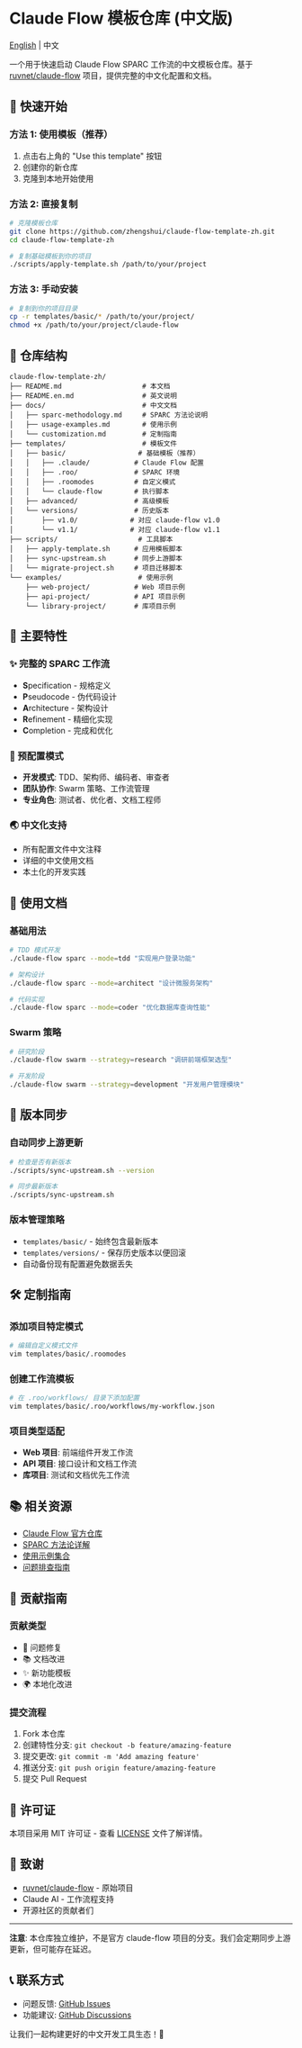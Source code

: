 # Claude Flow 模板仓库 (中文版)

[English](./README.en.md) | 中文

一个用于快速启动 Claude Flow SPARC 工作流的中文模板仓库。基于 [ruvnet/claude-flow](https://github.com/ruvnet/claude-flow) 项目，提供完整的中文化配置和文档。

## 🚀 快速开始

### 方法 1: 使用模板（推荐）
1. 点击右上角的 "Use this template" 按钮
2. 创建你的新仓库
3. 克隆到本地开始使用

### 方法 2: 直接复制
```bash
# 克隆模板仓库
git clone https://github.com/zhengshui/claude-flow-template-zh.git
cd claude-flow-template-zh

# 复制基础模板到你的项目
./scripts/apply-template.sh /path/to/your/project
```

### 方法 3: 手动安装
```bash
# 复制到你的项目目录
cp -r templates/basic/* /path/to/your/project/
chmod +x /path/to/your/project/claude-flow
```

## 📁 仓库结构

```
claude-flow-template-zh/
├── README.md                    # 本文档
├── README.en.md                 # 英文说明
├── docs/                        # 中文文档
│   ├── sparc-methodology.md     # SPARC 方法论说明
│   ├── usage-examples.md        # 使用示例
│   └── customization.md         # 定制指南
├── templates/                   # 模板文件
│   ├── basic/                  # 基础模板（推荐）
│   │   ├── .claude/           # Claude Flow 配置
│   │   ├── .roo/              # SPARC 环境
│   │   ├── .roomodes          # 自定义模式
│   │   └── claude-flow        # 执行脚本
│   ├── advanced/              # 高级模板
│   └── versions/              # 历史版本
│       ├── v1.0/             # 对应 claude-flow v1.0
│       └── v1.1/             # 对应 claude-flow v1.1
├── scripts/                    # 工具脚本
│   ├── apply-template.sh      # 应用模板脚本
│   ├── sync-upstream.sh       # 同步上游脚本
│   └── migrate-project.sh     # 项目迁移脚本
└── examples/                   # 使用示例
    ├── web-project/           # Web 项目示例
    ├── api-project/           # API 项目示例
    └── library-project/       # 库项目示例
```

## 🎯 主要特性

### ✨ 完整的 SPARC 工作流
- **S**pecification - 规格定义
- **P**seudocode - 伪代码设计  
- **A**rchitecture - 架构设计
- **R**efinement - 精细化实现
- **C**ompletion - 完成和优化

### 🔧 预配置模式
- **开发模式**: TDD、架构师、编码者、审查者
- **团队协作**: Swarm 策略、工作流管理
- **专业角色**: 测试者、优化者、文档工程师

### 🌏 中文化支持
- 所有配置文件中文注释
- 详细的中文使用文档
- 本土化的开发实践

## 📖 使用文档

### 基础用法
```bash
# TDD 模式开发
./claude-flow sparc --mode=tdd "实现用户登录功能"

# 架构设计
./claude-flow sparc --mode=architect "设计微服务架构"

# 代码实现  
./claude-flow sparc --mode=coder "优化数据库查询性能"
```

### Swarm 策略
```bash
# 研究阶段
./claude-flow swarm --strategy=research "调研前端框架选型"

# 开发阶段
./claude-flow swarm --strategy=development "开发用户管理模块"
```

## 🔄 版本同步

### 自动同步上游更新
```bash
# 检查是否有新版本
./scripts/sync-upstream.sh --version

# 同步最新版本
./scripts/sync-upstream.sh
```

### 版本管理策略
- `templates/basic/` - 始终包含最新版本
- `templates/versions/` - 保存历史版本以便回滚
- 自动备份现有配置避免数据丢失

## 🛠️ 定制指南

### 添加项目特定模式
```bash
# 编辑自定义模式文件
vim templates/basic/.roomodes
```

### 创建工作流模板
```bash
# 在 .roo/workflows/ 目录下添加配置
vim templates/basic/.roo/workflows/my-workflow.json
```

### 项目类型适配
- **Web 项目**: 前端组件开发工作流
- **API 项目**: 接口设计和文档工作流  
- **库项目**: 测试和文档优先工作流

## 📚 相关资源

- [Claude Flow 官方仓库](https://github.com/ruvnet/claude-flow)
- [SPARC 方法论详解](./docs/sparc-methodology.md)
- [使用示例集合](./docs/usage-examples.md)
- [问题排查指南](./docs/troubleshooting.md)

## 🤝 贡献指南

### 贡献类型
- 🐛 问题修复
- 📚 文档改进
- ✨ 新功能模板
- 🌍 本地化改进

### 提交流程
1. Fork 本仓库
2. 创建特性分支: `git checkout -b feature/amazing-feature`
3. 提交更改: `git commit -m 'Add amazing feature'`
4. 推送分支: `git push origin feature/amazing-feature`
5. 提交 Pull Request

## 📄 许可证

本项目采用 MIT 许可证 - 查看 [LICENSE](LICENSE) 文件了解详情。

## 🙏 致谢

- [ruvnet/claude-flow](https://github.com/ruvnet/claude-flow) - 原始项目
- Claude AI - 工作流程支持
- 开源社区的贡献者们

---

**注意**: 本仓库独立维护，不是官方 claude-flow 项目的分支。我们会定期同步上游更新，但可能存在延迟。

## 📞 联系方式

- 问题反馈: [GitHub Issues](https://github.com/zhengshui/claude-flow-template-zh/issues)
- 功能建议: [GitHub Discussions](https://github.com/zhengshui/claude-flow-template-zh/discussions)

让我们一起构建更好的中文开发工具生态！🚀
